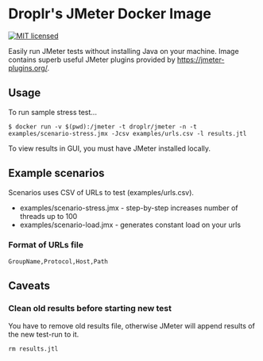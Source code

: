 # Droplr's JMeter Docker Image

[![MIT licensed](https://img.shields.io/badge/license-MIT-blue.svg)](https://raw.githubusercontent.com/Droplr/docker-jmeter/master/LICENSE)

Easily run JMeter tests without installing Java on your machine.
Image contains superb useful JMeter plugins provided by https://jmeter-plugins.org/.

## Usage

To run sample stress test...

```
$ docker run -v $(pwd):/jmeter -t droplr/jmeter -n -t examples/scenario-stress.jmx -Jcsv examples/urls.csv -l results.jtl
```

To view results in GUI, you must have JMeter installed locally.

## Example scenarios

Scenarios uses CSV of URLs to test (examples/urls.csv).

* examples/scenario-stress.jmx - step-by-step increases number of threads up to 100
* examples/scenario-load.jmx - generates constant load on your urls

### Format of URLs file

```
GroupName,Protocol,Host,Path
```

## Caveats

### Clean old results before starting new test

You have to remove old results file, otherwise JMeter will append results of the new test-run to it.

```
rm results.jtl
```

